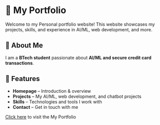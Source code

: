 # 🌟 My Portfolio  
Welcome to my Personal portfolio website! This website showcases my projects, skills, and experience in AI/ML, web development, and more.  

## 🚀 About Me  
I am a **BTech student** passionate about **AI/ML and secure credit card transactions**. 
<!-- My goal is to pursue an **MS in AI/ML or Computer Science in the USA**.   -->

## 📌 Features  
- **Homepage** – Introduction & overview  
- **Projects** – My AI/ML, web development, and chatbot projects  
- **Skills** – Technologies and tools I work with  
- **Contact** – Get in touch with me  


[Click here](https://ksampathreddy.github.io/) to visit the My Portfolio<br>

